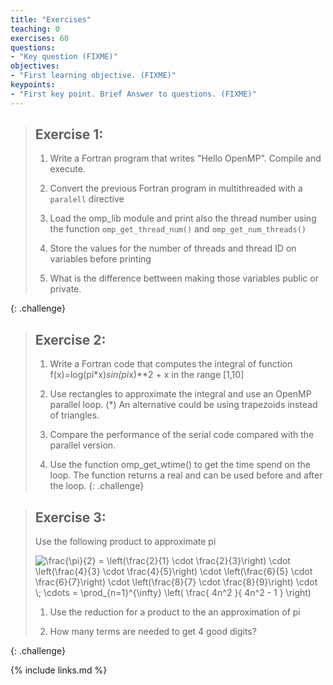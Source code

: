 ```yaml
---
title: "Exercises"
teaching: 0
exercises: 60
questions:
- "Key question (FIXME)"
objectives:
- "First learning objective. (FIXME)"
keypoints:
- "First key point. Brief Answer to questions. (FIXME)"
---
```


> ## Exercise 1:
>
> 1. Write a Fortran program that writes "Hello OpenMP".
>    Compile and execute.
>
> 2. Convert the previous Fortran program in multithreaded with a ``paralell``
>    directive
>
> 3. Load the omp_lib module and print also the thread number using the function ``omp_get_thread_num()`` and ``omp_get_num_threads()``
>
> 4. Store the values for the number of threads and thread ID on variables before printing
>
> 5. What is the difference bettween making those variables public or private.
>
{: .challenge}

> ## Exercise 2:
>
> 1. Write a Fortran code that computes the integral of function
> f(x)=log(pi*x)*sin(pi*x)**2 + x in the range [1,10]
>
> 2. Use rectangles to approximate the integral and use an OpenMP parallel loop.
>    (*) An alternative could be using trapezoids instead of triangles.
>
> 3. Compare the performance of the serial code compared with the parallel version.
>
> 4. Use the function omp_get_wtime() to get the time spend on the loop.
>    The function returns a real and can be used before and after the loop.
{: .challenge}

> ## Exercise 3:
>
> Use the following product to approximate pi
>
> <img src="https://latex.codecogs.com/svg.image?\frac{\pi}{2}&space;=&space;\left(\frac{2}{1}&space;\cdot&space;\frac{2}{3}\right)&space;\cdot&space;\left(\frac{4}{3}&space;\cdot&space;\frac{4}{5}\right)&space;\cdot&space;\left(\frac{6}{5}&space;\cdot&space;\frac{6}{7}\right)&space;\cdot&space;\left(\frac{8}{7}&space;\cdot&space;\frac{8}{9}\right)&space;\cdot&space;\;&space;\cdots&space;=&space;\prod_{n=1}^{\infty}&space;\left(&space;\frac{&space;4n^2&space;}{&space;4n^2&space;-&space;1&space;}&space;\right)" title="\frac{\pi}{2} = \left(\frac{2}{1} \cdot \frac{2}{3}\right) \cdot \left(\frac{4}{3} \cdot \frac{4}{5}\right) \cdot \left(\frac{6}{5} \cdot \frac{6}{7}\right) \cdot \left(\frac{8}{7} \cdot \frac{8}{9}\right) \cdot \; \cdots = \prod_{n=1}^{\infty} \left( \frac{ 4n^2 }{ 4n^2 - 1 } \right)" />
>
> 1. Use the reduction for a product to the an approximation of pi
>
> 2. How many terms are needed to get 4 good digits?
>
{: .challenge}


{% include links.md %}
